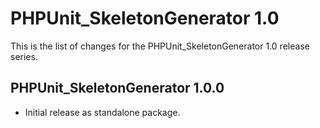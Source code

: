 PHPUnit_SkeletonGenerator 1.0
=============================

This is the list of changes for the PHPUnit_SkeletonGenerator 1.0 release series.

PHPUnit_SkeletonGenerator 1.0.0
-------------------------------

* Initial release as standalone package.
